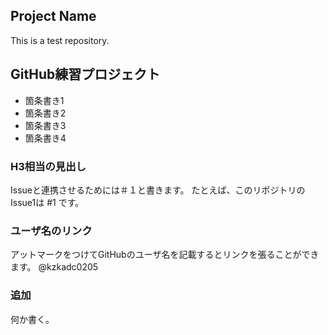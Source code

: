 ## Project Name

This is a test repository.

## GitHub練習プロジェクト

- 箇条書き1
- 箇条書き2
- 箇条書き3
- 箇条書き4

### H3相当の見出し

Issueと連携させるためには＃１と書きます。
たとえば、このリポジトリのIssue1は #1 です。

### ユーザ名のリンク

アットマークをつけてGitHubのユーザ名を記載するとリンクを張ることができます。
@kzkadc0205

### 追加

何か書く。
